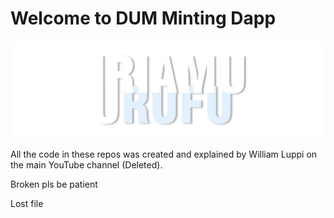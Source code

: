 # Welcome to DUM Minting Dapp

![](https://github.com/Urufu-Iriamu/Image-Library/blob/main/UrufuIriamu%20Banner%20Logo.png)

All the code in these repos was created and explained by William Luppi on the main YouTube channel (Deleted).

Broken pls be patient

Lost file

